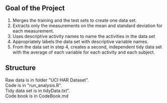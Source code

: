 ## Goal of the Project
1. Merges the training and the test sets to create one data set.
2. Extracts only the measurements on the mean and standard deviation for each measurement.
3. Uses descriptive activity names to name the activities in the data set
4. Appropriately labels the data set with descriptive variable names.
5. From the data set in step 4, creates a second, independent tidy data set with the average of each variable for each activity and each subject.

## Structure
Raw data is in folder "UCI HAR Dataset". <br />
Code is in "run_analysis.R". <br />
Tidy data set is in tidyData.txt". <br />
Code book is in CodeBook.md
